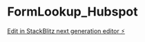 # FormLookup_Hubspot

[Edit in StackBlitz next generation editor ⚡️](https://stackblitz.com/~/github.com/dexit/FormLookup_Hubspot)